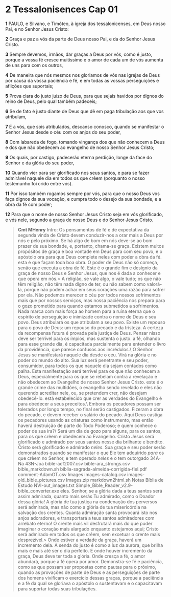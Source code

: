 # 2 Tessalonisences Cap 01

**1** 	PAULO, e Silvano, e Timóteo, à igreja dos tessalonicenses, em Deus nosso Pai, e no Senhor Jesus Cristo:

**2** 	Graça e paz a vós da parte de Deus nosso Pai, e da do Senhor Jesus Cristo.

**3** 	Sempre devemos, irmãos, dar graças a Deus por vós, como é justo, porque a vossa fé cresce muitíssimo e o amor de cada um de vós aumenta de uns para com os outros,

**4** 	De maneira que nós mesmos nos gloriamos de vós nas igrejas de Deus por causa da vossa paciência e fé, e em todas as vossas perseguições e aflições que suportais;

**5** 	Prova clara do justo juízo de Deus, para que sejais havidos por dignos do reino de Deus, pelo qual também padeceis;

**6** 	Se de fato é justo diante de Deus que dê em paga tribulação aos que vos atribulam,

**7** 	E a vós, que sois atribulados, descanso conosco, quando se manifestar o Senhor Jesus desde o céu com os anjos do seu poder,

**8** 	Com labareda de fogo, tomando vingança dos que não conhecem a Deus e dos que não obedecem ao evangelho de nosso Senhor Jesus Cristo;

**9** 	Os quais, por castigo, padecerão eterna perdição, longe da face do Senhor e da glória do seu poder,

**10** 	Quando vier para ser glorificado nos seus santos, e para se fazer admirável naquele dia em todos os que crêem (porquanto o nosso testemunho foi crido entre vós).

**11** 	Por isso também rogamos sempre por vós, para que o nosso Deus vos faça dignos da sua vocação, e cumpra todo o desejo da sua bondade, e a obra da fé com poder;

**12** 	Para que o nome de nosso Senhor Jesus Cristo seja em vós glorificado, e vós nele, segundo a graça de nosso Deus e do Senhor Jesus Cristo.


> **Cmt MHenry** Intro: Os pensamentos de fé e de expectativa da segunda vinda de Cristo devem conduzir-nos a orar mais a Deus por nós e pelo próximo. Se há algo de bom em nós deve-se ao bom prazer de sua bondade, e, portanto, chama-se graça. Existem muitos propósitos de graça e boa vontade em Deus para com seu povo, e o apóstolo ora para que Deus complete neles com poder a obra da fé. esta é que façam toda boa obra. O poder de Deus não só começa, senão que executa a obra de fé. Este é o grande fim e desígnio da graça de nosso Deus e Senhor Jesus, que nos é dada a conhecer e que opera em nós.> A religião, se vale algo, o vale tudo; os que não têm religião, não têm nada digno de ter, ou não sabem como valorá-la, porque não podem achar em seus corações uma razão para sofrer por ela. Não podemos merecer o céu por todos nossos sofrimentos mais que por nossos serviços, mas nossa paciência nos prepara para o gozo prometido para quando estamos submetidos a sofrimentos. Nada marca com mais força ao homem para a ruína eterna que o espírito de perseguição e inimizade contra o nome de Deus e seu povo. Deus atribulará os que atribulam a seu povo. Existe um repouso para o povo de Deus: um repouso do pecado e da tristeza. A certeza da recompensa futura é provada pela justiça de Deus. Pensar nisso deve ser terrível para os ímpios, mas sustenta o justo. a fé, olhando para esse grande dia, é capacitada parcialmente para entender o livro da providência, que parece confusos aos incrédulos.\ O Senhor Jesus se manifestará naquele dia desde o céu. Virá na glória e no poder do mundo do alto. Sua luz será penetrante e seu poder, consumidor, para todos os que naquele dia sejam contados como palha. Esta manifestação será terrível para os que não conhecem a Deus, especialmente para os que se rebelam contra a revelação e não obedecem ao Evangelho de nosso Senhor Jesus Cristo. este é o grande crime das multidões, o evangelho sendo revelado e eles não querendo acreditar nele, ou, se pretendem crer, não desejam obedecê-lo. está estabelecido que crer as verdades do Evangelho é para obedecer a seus preceitos.\ Embora os pecadores possam ser tolerados por longo tempo, no final serão castigados. Fizeram a obra do pecado, e devem receber o salário do pecado. Aqui Deus castiga os pecadores usando as criaturas como instrumento, mas então haverá destruição de parte do Todo Poderoso; e quem conhece o poder de sua ira?\ Será um dia de gozo para alguns, para os santos, para os que crêem e obedecem ao Evangelho. Cristo Jesus será glorificado e admirado *por* seus santos nesse dia brilhante e bendito. Cristo será glorificado e admirado *neles*. Sua graça e seu poder serão demonstrados quando se manifestar o que Ele tem adquirido *para* os que crêem no Senhor, e tem operado *neles* e o tem outorgado 34A-Na 43N-Joa bible-acf2007.csv bible-ara_strongs.csv bible_markdown.sh biblia-sagrada-almeida-corrigida-fiel.pdf comment-AdamOT.csv Images images-catalog.csv images-old_bible_pictures.csv Images.zip markdown2html.sh Notas Bíblia de Estudo NVI-out_images.txt Simple_Bible_Reader_v2.9-bible_converter.exe eles. Senhor, se a glória dada a teus santos será assim admirada, quanto mais serás Tu admirado, como o Doador dessa glória! A glória de tua justiça na condenação dos perversos será admirada, mas não como a glória de tua misericórdia na salvação dos crentes. Quanta admiração santa provocará isto nos anjos adoradores, e transportará a teus santos admiradores com arrebato eterno! O crente mais vil desfrutará mais do que puder imaginar o coração mais alargado enquanto estejamos aqui; Cristo será admirado em todos os que crêem, sem excetuar o crente mais desprezível.> Onde estiver a verdade da graça, haverá um incremento dela. A senda do justo é como a luz da aurora, que brilha mais e mais até ser o dia perfeito. E onde houver incremento da graça, Deus deve ter toda a glória. Onde cresça a fé, o amor abundará, porque a fé opera por amor. Demonstra-se fé e paciência, como as que possam ser propostas como pautas para o próximo, quando as provações de parte de Deus e as perseguições de parte dos homens vivificam o exercício dessas graças, porque a paciência e a fé da qual se gloriava o apóstolo o sustentavam e o capacitavam para suportar todas suas tribulações.